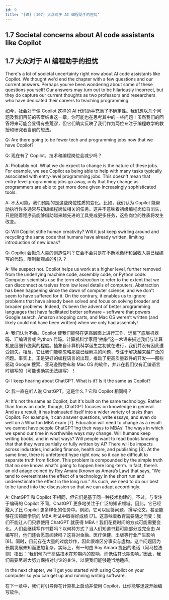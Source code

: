 ```yaml
---
id: 9
title: "[译] [107] 大众对于 AI 编程助手的担忧"
---
```


## 1.7 Societal concerns about AI code assistants like Copilot
## 1.7 大众对于 AI 编程助手的担忧

There's a lot of societal uncertainty right now about AI code assistants like Copilot. We thought we'd end the chapter with a few questions and our current answers. Perhaps you've been wondering about some of these questions yourself! Our answers may turn out to be hilariously incorrect, but they do capture our current thoughts as two professors and researchers who have dedicated their careers to teaching programming.

如今，社会对于像 Copilot 这样的 AI 代码助手充满了不确定性。我们想以几个问题及我们目前的答案结束这一章，你可能也在思考其中的一些问题！虽然我们的回答将来可能会显得有些荒谬，但它们确实反映了我们作为两位专注于编程教学的教授和研究者当前的想法。

Q: Are there going to be fewer tech and programming jobs now that we have Copilot?

Q: 现在有了 Copilot，技术和编程岗位会减少吗？

A: Probably not. What we do expect to change is the nature of these jobs. For example, we see Copilot as being able to help with many tasks typically associated with entry-level programming jobs. This doesn't mean that entry-level programming jobs go away, only that they change as programmers are able to get more done given increasingly sophisticated tools.

A: 不太可能。我们预期的是这些岗位性质的变化。比如，我们认为 Copilot 能帮助执行许多通常与初级编程岗位相关的任务。这并不意味着初级编程岗位将消失，只是随着程序员能够借助越来越先进的工具完成更多任务，这些岗位的性质将发生改变。

Q: Will Copilot stifle human creativity? Will it just keep swirling around and recycling the same code that humans have already written, limiting introduction of new ideas?

Q: Copilot 会扼杀人类的创造性吗？它会不会只是在不断地循环和回收人类已经编写的代码，限制新观点的引入？

A: We suspect not. Copilot helps us work at a higher level, further removed from the underlying machine code, assembly code, or Python code. Computer scientists use the term _abstraction_ to refer to the extent that we can disconnect ourselves from low level details of computers. Abstraction has been happening since the dawn of computer science, and we don't seem to have suffered for it. On the contrary, it enables us to ignore problems that have already been solved and focus on solving broader and broader problems. Indeed, it’s been the advent of better programming languages that have facilitated better software – software that powers Google search, Amazon shopping carts, and Mac OS weren’t written (and likely could not have been written) when we only had assembly!

A: 我们认为不会。Copilot 使我们能够在更高层面上进行工作，远离了底层机器码、汇编语言或 Python 代码。计算机科学家用“抽象”这一术语来描述我们与计算机底层细节脱离的程度。抽象自计算机科学诞生之初就在进行，我们并没有因此遭受损失。相反，它让我们能够忽略那些已经解决的问题，专注于解决越来越广泛的问题。事实上，正是更好的编程语言的出现，推动了更高质量软件的开发——那些驱动 Google 搜索、亚马逊购物车和 Mac OS 的软件，并非在我们仅有汇编语言时编写的（可能也确实无法编写）！

Q: I keep hearing about ChatGPT. What is it? Is it the same as Copilot?

Q: 我一直在听人说 ChatGPT，这是什么？它和 Copilot 相同吗？

A: It's not the same as Copilot, but it's built on the same technology. Rather than focus on code, though, ChatGPT focuses on knowledge in general. And as a result, it has insinuated itself into a wider variety of tasks than Copilot. For example, it can answer questions, write essays, and even do well on a Wharton MBA exam \[7\]. Education will need to change as a result: we cannot have people ChatGPT’ing their ways to MBAs! The ways in which we spend our time in worthwhile ways may change. Will humans keep writing books, and in what ways? Will people want to read books knowing that that they were partially or fully written by AI? There will be impacts across industries, including finance, health care, and publishing \[8\]. At the same time, there is unfettered hype right now, so it can be difficult to separate truth from fiction. This problem is compounded by the simple truth that no one knows what's going to happen here long-term. In fact, there’s an old adage coined by Roy Amara (known as Amara’s Law) that says, “We tend to overestimate the effect of a technology in the short run and underestimate the effect in the long run.” As such, we need to do our best to be tuned into the discussion so that we can adapt accordingly.

A: ChatGPT 和 Copilot 不相同，但它们是基于同一种技术构建的。不过，与专注于编码的 Copilot 不同，ChatGPT 更多地关注于广泛的知识领域。因此，它已经融入了比 Copilot 更多样化的任务中。例如，它可以回答问题、撰写论文，甚至能够在沃顿商学院的 MBA 考试中取得好成绩 \[7\]。这意味着教育需要随之而变：我们不能让人们只靠使用 ChatGPT 就获得 MBA！我们花费时间的方式可能需要变化。人们会继续写作书籍吗？以何种方式？当人们知道书籍可能部分或完全由 AI 编写时，他们还会愿意阅读吗？这将对金融、医疗保健、出版等行业产生影响 \[8\]。同时，目前存在大量的过度炒作，因此很难区分事实与虚构。这个问题因为长期发展未知而更加复杂。实际上，有一句由 Roy Amara 提出的老话（阿马拉法则）指出：“我们倾向于高估技术在短期内的影响，而低估其长期影响。”因此，我们需要尽最大努力保持对讨论的关注，以便我们能够适当地适应。

In the next chapter, we’ll get you started with using Copilot on your computer so you can get up and running writing software.

在下一章中，我们将引导你在计算机上启动并使用 Copilot，让你能够迅速开始编写软件。
